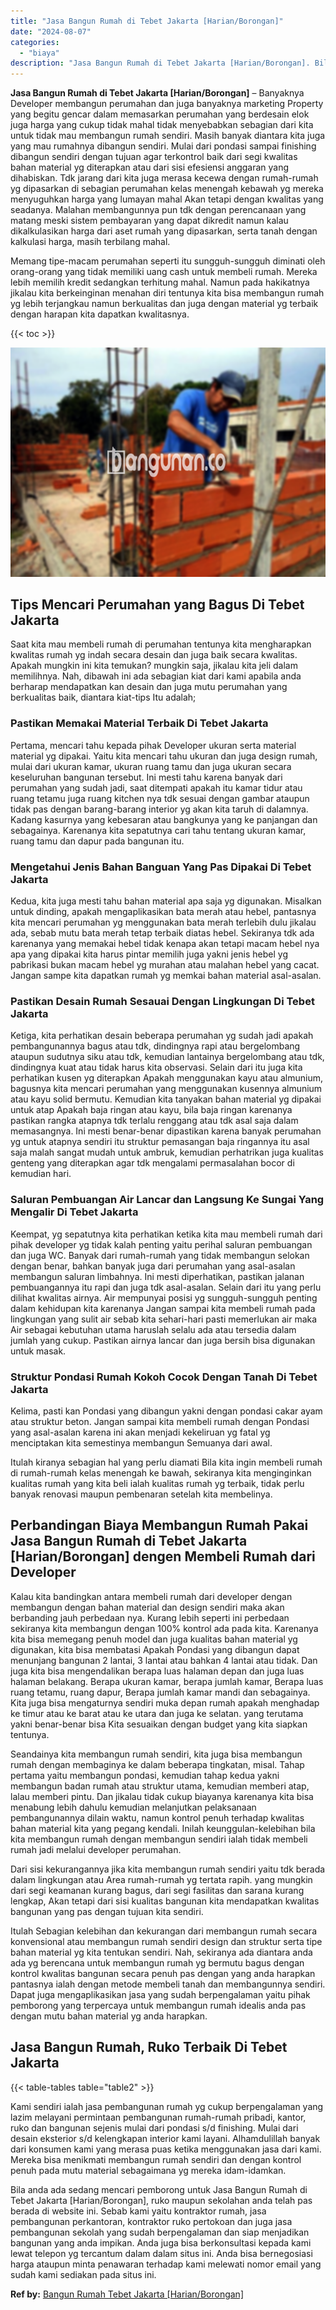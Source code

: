 ```yaml
---
title: "Jasa Bangun Rumah di Tebet Jakarta [Harian/Borongan]"
date: "2024-08-07"
categories: 
  - "biaya"
description: "Jasa Bangun Rumah di Tebet Jakarta [Harian/Borongan]. Bila anda ada sedang mencari pemborong untuk Jasa Bangun Rumah di Tebet Jakarta [Harian/Borongan], ru..."
---
```


**Jasa Bangun Rumah di Tebet Jakarta \[Harian/Borongan\]** – Banyaknya Developer membangun perumahan dan juga banyaknya marketing Property yang begitu gencar dalam memasarkan perumahan yang berdesain elok juga harga yang cukup tidak mahal tidak menyebabkan sebagian dari kita untuk tidak mau membangun rumah sendiri. Masih banyak diantara kita juga yang mau rumahnya dibangun sendiri. Mulai dari pondasi sampai finishing dibangun sendiri dengan tujuan agar terkontrol baik dari segi kwalitas bahan material yg diterapkan atau dari sisi efesiensi anggaran yang dihabiskan. Tdk jarang dari kita juga merasa kecewa dengan rumah-rumah yg dipasarkan di sebagian perumahan kelas menengah kebawah yg mereka menyuguhkan harga yang lumayan mahal Akan tetapi dengan kwalitas yang seadanya. Malahan membangunnya pun tdk dengan perencanaan yang matang meski sistem pembayaran yang dapat dikredit namun kalau dikalkulasikan harga dari aset rumah yang dipasarkan, serta tanah dengan kalkulasi harga, masih terbilang mahal.

Memang tipe-macam perumahan seperti itu sungguh-sungguh diminati oleh orang-orang yang tidak memiliki uang cash untuk membeli rumah. Mereka lebih memilih kredit sedangkan terhitung mahal. Namun pada hakikatnya jikalau kita berkeinginan menahan diri tentunya kita bisa membangun rumah yg lebih terjangkau namun berkualitas dan juga dengan material yg terbaik dengan harapan kita dapatkan kwalitasnya.

{{< toc >}}

![Jasa Bangun Rumah di Tebet Jakarta [Harian/Borongan]](/images/borong-bangunan-17.png)

## Tips Mencari Perumahan yang Bagus Di Tebet Jakarta

Saat kita mau membeli rumah di perumahan tentunya kita mengharapkan kwalitas rumah yg indah secara desain dan juga baik secara kwalitas. Apakah mungkin ini kita temukan? mungkin saja, jikalau kita jeli dalam memilihnya. Nah, dibawah ini ada sebagian kiat dari kami apabila anda berharap mendapatkan kan desain dan juga mutu perumahan yang berkualitas baik, diantara kiat-tips Itu adalah;

### Pastikan Memakai Material Terbaik Di Tebet Jakarta

Pertama, mencari tahu kepada pihak Developer ukuran serta material material yg dipakai. Yaitu kita mencari tahu ukuran dan juga design rumah, mulai dari ukuran kamar, ukuran ruang tamu dan juga ukuran secara keseluruhan bangunan tersebut. Ini mesti tahu karena banyak dari perumahan yang sudah jadi, saat ditempati apakah itu kamar tidur atau ruang tetamu juga ruang kitchen nya tdk sesuai dengan gambar ataupun tidak pas dengan barang-barang interior yg akan kita taruh di dalamnya. Kadang kasurnya yang kebesaran atau bangkunya yang ke panjangan dan sebagainya. Karenanya kita sepatutnya cari tahu tentang ukuran kamar, ruang tamu dan dapur pada bangunan itu.

### Mengetahui Jenis Bahan Banguan Yang Pas Dipakai Di Tebet Jakarta

Kedua, kita juga mesti tahu bahan material apa saja yg digunakan. Misalkan untuk dinding, apakah mengaplikasikan bata merah atau hebel, pantasnya kita mencari perumahan yg menggunakan bata merah terlebih dulu jikalau ada, sebab mutu bata merah tetap terbaik diatas hebel. Sekiranya tdk ada karenanya yang memakai hebel tidak kenapa akan tetapi macam hebel nya apa yang dipakai kita harus pintar memilih juga yakni jenis hebel yg pabrikasi bukan macam hebel yg murahan atau malahan hebel yang cacat. Jangan sampe kita dapatkan rumah yg memkai bahan material asal-asalan.

### Pastikan Desain Rumah Sesauai Dengan Lingkungan Di Tebet Jakarta

Ketiga, kita perhatikan desain beberapa perumahan yg sudah jadi apakah pembangunannya bagus atau tdk, dindingnya rapi atau bergelombang ataupun sudutnya siku atau tdk, kemudian lantainya bergelombang atau tdk, dindingnya kuat atau tidak harus kita observasi. Selain dari itu juga kita perhatikan kusen yg diterapkan Apakah menggunakan kayu atau almunium, bagusnya kita mencari perumahan yang menggunakan kusennya almunium atau kayu solid bermutu. Kemudian kita tanyakan bahan material yg dipakai untuk atap Apakah baja ringan atau kayu, bila baja ringan karenanya pastikan rangka atapnya tdk terlalu renggang atau tdk asal saja dalam memasangnya. Ini mesti benar-benar dipastikan karena banyak perumahan yg untuk atapnya sendiri itu struktur pemasangan baja ringannya itu asal saja malah sangat mudah untuk ambruk, kemudian perhatrikan juga kualitas genteng yang diterapkan agar tdk mengalami permasalahan bocor di kemudian hari.

### Saluran Pembuangan Air Lancar dan Langsung Ke Sungai Yang Mengalir Di Tebet Jakarta

Keempat, yg sepatutnya kita perhatikan ketika kita mau membeli rumah dari pihak developer yg tidak kalah penting yaitu perihal saluran pembuangan dan juga WC. Banyak dari rumah-rumah yang tidak membangun selokan dengan benar, bahkan banyak juga dari perumahan yang asal-asalan membangun saluran limbahnya. Ini mesti diperhatikan, pastikan jalanan pembuangannya itu rapi dan juga tdk asal-asalan. Selain dari itu yang perlu dilihat kwalitas airnya. Air mempunyai posisi yg sungguh-sungguh penting dalam kehidupan kita karenanya Jangan sampai kita membeli rumah pada lingkungan yang sulit air sebab kita sehari-hari pasti memerlukan air maka Air sebagai kebutuhan utama haruslah selalu ada atau tersedia dalam jumlah yang cukup. Pastikan airnya lancar dan juga bersih bisa digunakan untuk masak.

### Struktur Pondasi Rumah Kokoh Cocok Dengan Tanah Di Tebet Jakarta

Kelima, pasti kan Pondasi yang dibangun yakni dengan pondasi cakar ayam atau struktur beton. Jangan sampai kita membeli rumah dengan Pondasi yang asal-asalan karena ini akan menjadi kekeliruan yg fatal yg menciptakan kita semestinya membangun Semuanya dari awal.

Itulah kiranya sebagian hal yang perlu diamati Bila kita ingin membeli rumah di rumah-rumah kelas menengah ke bawah, sekiranya kita menginginkan kualitas rumah yang kita beli ialah kualitas rumah yg terbaik, tidak perlu banyak renovasi maupun pembenaran setelah kita membelinya.

## Perbandingan Biaya Membangun Rumah Pakai Jasa Bangun Rumah di Tebet Jakarta \[Harian/Borongan\] dengen Membeli Rumah dari Developer

Kalau kita bandingkan antara membeli rumah dari developer dengan membangun dengan bahan material dan design sendiri maka akan berbanding jauh perbedaan nya. Kurang lebih seperti ini perbedaan sekiranya kita membangun dengan 100% kontrol ada pada kita. Karenanya kita bisa memegang penuh model dan juga kualitas bahan material yg digunakan, kita bisa membatasi Apakah Pondasi yang dibangun dapat menunjang bangunan 2 lantai, 3 lantai atau bahkan 4 lantai atau tidak. Dan juga kita bisa mengendalikan berapa luas halaman depan dan juga luas halaman belakang. Berapa ukuran kamar, berapa jumlah kamar, Berapa luas ruang tetamu, ruang dapur, Berapa jumlah kamar mandi dan sebagainya. Kita juga bisa mengaturnya sendiri muka depan rumah apakah menghadap ke timur atau ke barat atau ke utara dan juga ke selatan. yang terutama yakni benar-benar bisa Kita sesuaikan dengan budget yang kita siapkan tentunya.

Seandainya kita membangun rumah sendiri, kita juga bisa membangun rumah dengan membaginya ke dalam beberapa tingkatan, misal. Tahap pertama yaitu membangun pondasi, kemudian tahap kedua yakni membangun badan rumah atau struktur utama, kemudian memberi atap, lalau memberi pintu. Dan jikalau tidak cukup biayanya karenanya kita bisa menabung lebih dahulu kemudian melanjutkan pelaksanaan pembangunannya dilain waktu, namun kontrol penuh terhadap kwalitas bahan material kita yang pegang kendali. Inilah keunggulan-kelebihan bila kita membangun rumah dengan membangun sendiri ialah tidak membeli rumah jadi melalui developer perumahan.

Dari sisi kekurangannya jika kita membangun rumah sendiri yaitu tdk berada dalam lingkungan atau Area rumah-rumah yg tertata rapih. yang mungkin dari segi keamanan kurang bagus, dari segi fasilitas dan sarana kurang lengkap, Akan tetapi dari sisi kualitas bangunan kita mendapatkan kwalitas bangunan yang pas dengan tujuan kita sendiri.

Itulah Sebagian kelebihan dan kekurangan dari membangun rumah secara konvensional atau membangun rumah sendiri design dan struktur serta tipe bahan material yg kita tentukan sendiri. Nah, sekiranya ada diantara anda ada yg berencana untuk membangun rumah yg bermutu bagus dengan kontrol kwalitas bangunan secara penuh pas dengan yang anda harapkan pantasnya ialah dengan metode membeli tanah dan membangunnya sendiri. Dapat juga mengaplikasikan jasa yang sudah berpengalaman yaitu pihak pemborong yang terpercaya untuk membangun rumah idealis anda pas dengan mutu bahan material yg anda harapkan.

## Jasa Bangun Rumah, Ruko Terbaik Di Tebet Jakarta

{{< table-tables table="table2" >}}

Kami sendiri ialah jasa pembangunan rumah yg cukup berpengalaman yang lazim melayani permintaan pembangunan rumah-rumah pribadi, kantor, ruko dan bangunan sejenis mulai dari pondasi s/d finishing. Mulai dari desain eksterior s/d kelengkapan interior kami layani. Alhamdulillah banyak dari konsumen kami yang merasa puas ketika menggunakan jasa dari kami. Mereka bisa menikmati membangun rumah sendiri dan dengan kontrol penuh pada mutu material sebagaimana yg mereka idam-idamkan.

Bila anda ada sedang mencari pemborong untuk Jasa Bangun Rumah di Tebet Jakarta \[Harian/Borongan\], ruko maupun sekolahan anda telah pas berada di website ini. Sebab kami yaitu kontraktor rumah, jasa pembangunan perkantoran, kontraktor ruko pertokoan dan juga jasa pembangunan sekolah yang sudah berpengalaman dan siap menjadikan bangunan yang anda impikan. Anda juga bisa berkonsultasi kepada kami lewat telepon yg tercantum dalam dalam situs ini. Anda bisa bernegosiasi harga ataupun minta penawaran terhadap kami melewati nomor email yang sudah kami sediakan pada situs ini.

**Ref by:** [Bangun Rumah Tebet Jakarta [Harian/Borongan]](https://id.wikipedia.org/wiki/Bangun)
